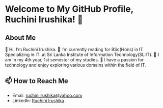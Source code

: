 # Welcome to My GitHub Profile, Ruchini Irushika! 👋

## About Me

👋 Hi, I’m Ruchini Irushika.
📝 I’m currently reading for BSc(Hons) in IT Specializing in IT. at Sri Lanka Institute of Information Technology(SLIIT).
📝 I am in my 4th year, 1st semester of my studies.
👀 I have a passion for technology and enjoy exploring various domains within the field of IT.

## 📫 How to Reach Me

- Email: ruchiniirushika@yahoo.com
- LinkedIn: [Ruchini Irushika](https://www.linkedin.com/in/ruchini-irushika-a5011b20b)

